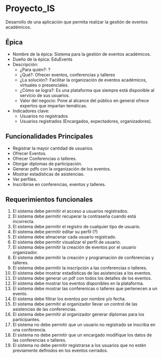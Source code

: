 # Proyecto_IS
Desarrollo de una aplicación que permita realizar la gestión de eventos académicos.

Épica
---
- Nombre de la épica: Sistema para la gestión de eventos académicos.
- Dueño de la épica: EduEvents
- Descripción:
    - ¿Para quién?: ?
    - ¿Qué?: Ofrecer eventos, conferencias y talleres
    - ¿La solución?: Facilitar la organización de eventos académicos, virtuales o presenciales.
    - ¿Cómo se logra?: Es una plataforma que siempre está disponible al servicio de sus usuarios.
    - Valor del negocio: Pone al alcance del público en general ofrece expertos que impartan temáticas.
-  Indicadores clave: 
    - Usuarios no registrados
    - Usuarios registrados (Encargados, expectadores, organizadores).

Funcionalidades Principales
-----

- Registrar la mayor cantidad de usuarios.
- Ofrecer Eventos.
- Ofrecer Conferencias o talleres.
- Otorgar diplomas de participación.
- Generar pdfs con la organización de los eventos.
- Mostrar estadísticas de asistencias.
- Ver perfiles.
- Inscribirse en conferencias, eventos y talleres.

Requerimientos funcionales
-----
1. El sistema debe permitir el acceso a usuarios registrados.
1. El sistema debe permitir recuperar la contraseña cuando está incorrecta.
1. El sistema debe permitir el registro de cualquier tipo de usuario.
1. El sistema debe permitir editar su perfil (?)
1. El sistema debe almacenar cada usuario registrado.
1. El sistema debe permitir visualizar el perfil de usuario.
1. El sistema debe permitir la creación de eventos por el usuario organizador.
1. El sistema debe permitir la creación y programación de conferencias y talleres.
1. El sistema debe permitir la inscripción a las conferencias o talleres.
1. El sistema debe mostrar estadísticas de las asistencias a los eventos.
1. El sistema debe generar un pdf con todos los detalles de los eventos.
1. El sistema debe mostrar los eventos disponibles en la plataforma.
1. El sistema debe mostrar las conferenicas o talleres que pertenecen a un evento.
1. El sistema debe filtrar los eventos por nombre y/o fecha.
1. El sistema debe permitir al organizador llevar un control de las asistencias de las conferencias.
1. El sistema debe permitir al organizador generar diplomas para los participantes.
1. El sistema no debe permitir que un usuario no registrado se inscriba en una conferencia.
1. El sistema no debe permitir que un encargado modifique los datos de las conferencias o talleres.
1. El sistema no debe permitir registrarse a los usuarios que no estén previamente definidos en los eventos cerrados.
